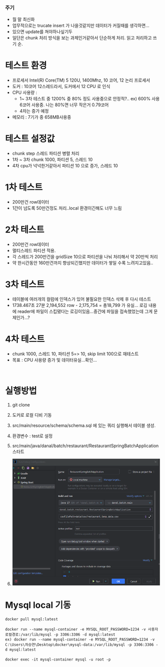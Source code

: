 ### 주기
- 월 말 최신화
- 업무적으로는 trucate insert 가 나을것같지만 데이터가 커질때를 생각하면...
- 있으면 update를 쳐야하나싶기두
- 일단은 chunk 처리 방식을 보는 과제인거같아서 단순하게 처리. 읽고 처리하고 쓰기 순.



# 테스트 환경
- 프로세서	Intel(R) Core(TM) 5 120U, 1400Mhz, 10 코어, 12 논리 프로세서
- 도커 : 10코어 12스레드라서, 도커에서 12 CPU 로 인식
- CPU 사용량 : 
  - 1~ 3차 테스트 중 1200% 중 80% 정도 사용중으로 안정적?.. 
  ex) 600% 사용 6코어 사용중. 나는 80%면 너무 작은거 0.79코어
  - 4차는 증가 예정
- 메모리 : 7기가 중 658MB사용중

# 테스트 설정값
- chunk step 스레드 파티션 병렬 처리
- 1차 ~ 3차 chunk 1000, 파티션 5, 스레드 10
- 4차 cpu가 넉넉한거같아서 파티션 10 으로 증가, 스레드 10

# 1차 테스트
- 200만건 row데이터 
- 1간이 넘도록 50만건정도 처리..local 환경이긴해도 너무 느림


# 2차 테스트
- 200만건 row데이터
- 멀티스레드 파티션 적용.
- 각 스레드가 200만건을 gridSize 10으로 파티션을 나눠 처리해서 약 20만씩 처리 
- 약 한시간동안 160만건까지  향상되긴했지만 데이터가 쌓일 수록 느려지고있음..


# 3차 테스트
- 테이블에 여러개의 컬럼에 인덱스가 있어 불필요한 인덱스 삭제 후 다시 테스트
- 1738.467초 27분
2,194,552 row - 2,175,754 = 총18,799 가 유실... 로깅 내용에 reader에 파일이 스킵됐다는 로깅이있음...중간에 파일을 접속했었는데 그게 문제인가...?

# 4차 테스트
- chunk 1000, 스레드 10, 파티션 5=> 10, skip limit 100으로 재테스트
- 목표 : CPU 사용량 증가 및 데이터유실...확인...

```최종 정리


```



# 실행방법
1) git clone 
2) 도커로 로컬 디비 기동
3) src/main/resource/schema/schema.sql 에 있는 쿼리 실행해서 테이블 생성.
4) 환경변수 : test로 설정
5) src/main/java/danal/batch/restaurant/RestaurantSpringBatchApplication 스타트

6) ![스타터 확인](./img/intellij%20실행.png)


# Mysql local 기동
```docker
docker pull mysql:latest

docker run --name mysql-container -e MYSQL_ROOT_PASSWORD=1234 -v 사용자로컬경로:/var/lib/mysql -p 3306:3306 -d mysql:latest
ex) docker run --name mysql-container -e MYSQL_ROOT_PASSWORD=1234 -v C:\Users\차승연\Desktop\docker\mysql-data:/var/lib/mysql -p 3306:3306 -d mysql:latest

docker exec -it mysql-container mysql -u root -p
```
